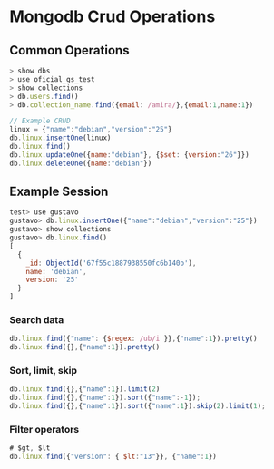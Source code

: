 # Mongodb Crud Operations

## Common Operations
```javascript
> show dbs
> use oficial_gs_test
> show collections
> db.users.find()
> db.collection_name.find({email: /amira/},{email:1,name:1})

// Example CRUD
linux = {"name":"debian","version":"25"}
db.linux.insertOne(linux)
db.linux.find()
db.linux.updateOne({name:"debian"}, {$set: {version:"26"}})
db.linux.deleteOne({name:"debian"})
```

## Example Session
```javascript
test> use gustavo
gustavo> db.linux.insertOne({"name":"debian","version":"25"})
gustavo> show collections
gustavo> db.linux.find()
[
  {
    _id: ObjectId('67f55c1887938550fc6b140b'),
    name: 'debian',
    version: '25'
  }
]
```
### Search data
```js
db.linux.find({"name": {$regex: /ub/i }},{"name":1}).pretty()
db.linux.find({},{"name":1}).pretty()
```
### Sort, limit, skip
```js
db.linux.find({},{"name":1}).limit(2)
db.linux.find({},{"name":1}).sort({"name":-1});
db.linux.find({},{"name":1}).sort({"name":1}).skip(2).limit(1);
```
### Filter operators
```js
# $gt, $lt
db.linux.find({"version": { $lt:"13"}}, {"name":1})
```